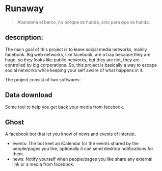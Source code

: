 # Runaway

> Abandona el barco, no porque se hunda, sino para que se hunda.

## description:

The main goal of this project is to leave social media networks, mainly facebook.
Big web networks, like facebook, are a trap because they are huge, so they looks 
like public networks, but they are not, they are controlled by big corporations.
So, this project is basically a way to escape social networks while keeping your 
self aware of what happens in it.

The project consist of two softwares:

## Data download

Some tool to help you get back your media from facebook.

## Ghost

A facebook bot that let you know of news and events of interest.

- events: The bot keet an iCalendar for the events shared by the people/pages 
you like, optionally it can send desktop notifications for them.
- news: Notify yourself when people/pages you like share any external link or a 
media from facebook.
